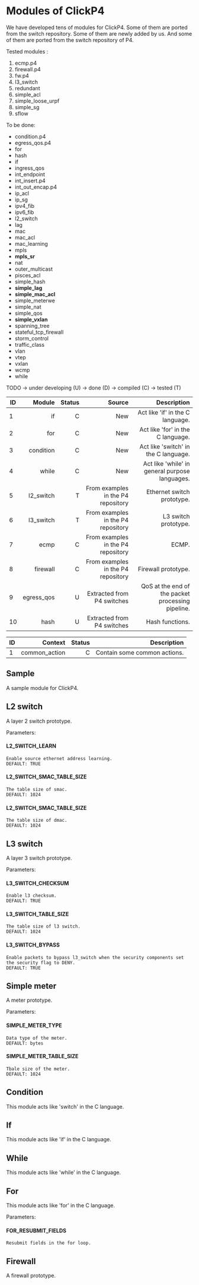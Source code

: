 # Modules of ClickP4

We have developed tens of modules for ClickP4. Some of them are ported from the switch repository. Some of them are newly added by us. And some of them are ported from the switch repository of P4.


Tested modules :
1. ecmp.p4
2. firewall.p4
3. fw.p4
4. l3_switch
5. redundant
6. simple\_acl
7. simple\_loose\_urpf
8. simple\_sg
9. sflow



To be done:

- condition.p4
- egress_qos.p4
- for
- hash
- if
- ingress_qos
- int_endpoint
- int_insert.p4
- int\_out\_encap.p4
- ip_acl
- ip_sg
- ipv4_fib
- ipv6_fib
- l2_switch
- lag
- mac
- mac\_acl
- mac\_learning
- mpls
- **mpls\_sr**
- nat
- outer\_multicast
- pisces\_acl
- simple\_hash
- **simple\_lag**
- **simple\_mac\_acl**
- simple\_meterwe
- simple\_nat
- simple\_qos
- **simple\_vxlan**
- spanning_tree
- stateful\_tcp\_firewall
- storm\_control
- traffic\_class
- vlan
- vtep
- vxlan
- wcmp
- while



 TODO -> under developing (U) -> done (D) -> compiled (C) -> tested (T) 

| ID | Module  | Status | Source | Description |
|----|-------: | ------:|-------:|------------:|
| 1 | if | C | New | Act like 'if' in the C language. |
| 2 | for | C | New | Act like 'for' in the C language. |
| 3 | condition | C | New | Act like 'switch' in the C language. |
| 4 | while | C | New | Act like 'while' in general purpose languages. |
| 5 | l2_switch | T | From examples in the P4 repository | Ethernet switch prototype. | 
| 6 | l3_switch | T | From examples in the P4 repository | L3 switch prototype. | 
| 7 | ecmp | C | From examples in the P4 repository | ECMP. |
| 8 | firewall | C | From examples in the P4 repository | Firewall prototype. | 
| 9 | egress_qos | U | Extracted from P4 switches | QoS at the end of the packet processing pipeline. | 
| 10 | hash | U | Extracted from P4 switches | Hash functions. |


| ID | Context | Status | Description |
|----|-------: | ------:|------------:|
| 1 | common_action | C | Contain some common actions. |



## Sample

A sample module for ClickP4.

## L2 switch

A layer 2 switch prototype.

Parameters:
#### L2\_SWITCH\_LEARN
```
Enable source ethernet address learning.
DEFAULT: TRUE
```

#### L2\_SWITCH\_SMAC\_TABLE\_SIZE
```
The table size of smac.
DEFAULT: 1024
```

#### L2\_SWITCH\_SMAC\_TABLE\_SIZE
```
The table size of dmac.
DEFAULT: 1024
```

## L3 switch

A layer 3 switch prototype.

Parameters:
#### L3\_SWITCH\_CHECKSUM
```
Enable l3 checksum.
DEFAULT: TRUE
```

#### L3\_SWITCH\_TABLE\_SIZE
```
The table size of l3 switch.
DEFAULT: 1024
```

#### L3\_SWITCH\_BYPASS
```
Enable packets to bypass l3_switch when the security components set the security flag to DENY.
DEFAULT: TRUE
```

## Simple meter

A meter prototype.

Parameters:

#### SIMPLE\_METER\_TYPE
```
Data type of the meter.
DEFAULT: bytes
```

#### SIMPLE\_METER\_TABLE\_SIZE
```
Tbale size of the meter.
DEFAULT: 1024
```

## Condition

This module acts like 'switch' in the C language.

## If

This module acts like 'if' in the C language.

## While
This module acts like 'while' in the C language.

## For
This module acts like 'for' in the C language.

Parameters: 

#### FOR\_RESUBMIT\_FIELDS
```
Resubmit fields in the for loop.
```

## Firewall 

A firewall prototype.



